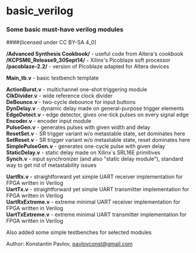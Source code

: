 ﻿# basic_verilog
### Some basic must-have verilog modules
####(licensed under CC BY-SA 4_0)


**/Advanced Synthesis Cookbook/**		- useful code from Altera's cookbook  
**/KCPSM6_Release9_30Sept14/**		- Xilinx's Picoblaze soft processor  
**/pacoblaze-2.2/**		- version of Picoblaze adapted for Altera devices  

**Main_tb.v**		- basic testbench template  

**ActionBurst.v**		- multichannel one-shot triggering module  
**ClkDivider.v**		- wide reference clock divider  
**DeBounce.v**		- two-cycle debounce for input buttons  
**DynDelay.v**		- dynamic delay made on general-purpose trigger elements  
**EdgeDetect.v**		- edge detector, gives one-tick pulses on every signal edge  
**Encoder.v**		- encoder input module  
**PulseGen.v**		- generates pulses with given width and delay  
**ResetSet.v**		- SR trigger variant w/o metastable state, set dominates here  
**SetReset.v**		- SR trigger variant w/o metastable state, reset dominates here  
**SimplePulseGen.v**		- generates one-cycle pulse with given delay  
**StaticDelay.v**		- static delay made on Xilinx`s SRL16E primitives  
**Synch.v**		- input synchronizer (and also "static delay module"), standard way to get rid of metastability issues  

**UartRx.v**		- straightforward yet simple UART receiver implementation for FPGA written in Verilog  
**UartTx.v**		- straightforward yet simple UART transmitter implementation for FPGA written in Verilog  
**UartRxExtreme.v**		- extreme minimal UART receiver implementation for FPGA written in Verilog  
**UartTxExtreme.v**		- extreme minimal UART transmitter implementation for FPGA written in Verilog  

Also added some simple testbenches for selected modules


Author: Konstantin Pavlov, pavlovconst@gmail.com

